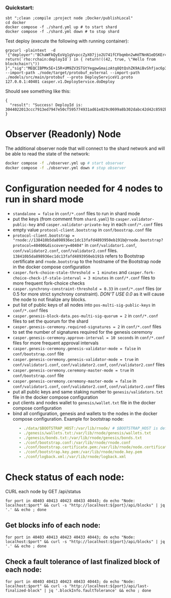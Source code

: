 ### Quickstart:

```
sbt ";clean ;compile ;project node ;Docker/publishLocal"
cd docker
docker compose -f ./shard.yml up # to start shard
docker compose -f ./shard.yml down # to stop shard
```

Test deploy (execute the following with running container):

```
grpcurl -plaintext  -d '{"deployer":"BChaWFkQyEoVg1gVvpccZyX07jjo2U741fCFbqmbn2wHdTNnN1eDSKEr4qqfJ0u6oJ9+V3INID3MTmc3RQ7aDcg=","term":"new return(`rho:rchain:deployId`) in { return!((42, true, \"Hello from blockchain!\")) }","sig":"MEQCIBPMx5E+15R+UM9ZV3STGtYegpwGmaizAtq8QtQshZK9AiBvShfjac6p3INXp4j6t9Nl66OrfK5KjRAcd+J4EmJdmA==","sigAlgorithm":"secp256k1","phloPrice":"1","phloLimit":"500000","shardId":"root"}' --import-path ./node/target/protobuf_external --import-path ./models/src/main/protobuf --proto DeployServiceV1.proto 127.0.0.1:40401 casper.v1.DeployService.doDeploy
```

Should see something like this:

```
{
  "result": "Success! DeployId is: 3044022013ccc7913ed7947e50cf595774931ad61e829c0699a8b302dabc42d42c8592bd02206f4a17e369cea9dc8357a788fab7d365eba3ab7cae4a8d101c77e27812625d98"
}
```

# Observer (Readonly) Node
The additional observer node that will connect to the shard network and will be able to read the state of the network:
```sh
docker compose -f ./observer.yml up # start observer
docker compose -f ./observer.yml down # stop observer
```

# Configuration needed for 4 nodes to run in shard mode 

- `standalone = false` in `conf/*.conf` files to run in shard mode
- put the keys (from comment from `shard.yaml`) to `casper.validator-public-key` and `casper.validator-private-key` in each `conf/*.conf` files
- empty value `protocol-client.bootstrap` in `conf/boostrap.conf` file
- `protocol-client.bootstrap = "rnode://138410b5da898936ec1dc13fafd4893950eb191b@rnode.bootstrap?protocol=40400&discovery=40404"` in `conf/validator1.conf`, `conf/validator2.conf`, `conf/validator2.conf` files. `138410b5da898936ec1dc13fafd4893950eb191b` refers to Bootstrap certificate and `rnode.bootstrap` to the hostname of the Bootstrap node in the docker compose configuration
- `casper.fork-choice-stale-threshold = 1 minutes` and `casper.fork-choice-check-if-stale-interval = 3 minutes` in `conf/*.conf` files to more frequent fork-choice checks
- `casper.synchrony-constraint-threshold = 0.33` in `conf/*.conf` files (or 0.5 for more strict synchrony constraint). *DON'T USE 0.0* as it will cause the node to not finalize any blocks.
- put list of public keys of all nodes into `pos-multi-sig-public-keys` in `conf/*.conf` files
- `casper.genesis-block-data.pos-multi-sig-quorum = 2` in `conf/*.conf` files to set the quorum for the shard
- `casper.genesis-ceremony.required-signatures = 2` in `conf/*.conf` files to set the number of signatures required for the genesis ceremony
- `casper.genesis-ceremony.approve-interval = 10 seconds` in `conf/*.conf` files for more frequent approval intervals
- `casper.genesis-ceremony.genesis-validator-mode = false` in `conf/bootstrap.conf` file
- `casper.genesis-ceremony.genesis-validator-mode = true` in `conf/validator1.conf`, `conf/validator2.conf`, `conf/validator2.conf` files
- `casper.genesis-ceremony.ceremony-master-mode = true` in `conf/bootstrap.conf` file
- `casper.genesis-ceremony.ceremony-master-mode = false` in `conf/validator1.conf`, `conf/validator2.conf`, `conf/validator2.conf` files
- put all public keys and same staking number to `genesis/validators.txt` file in the docker compose configuration
- put clients and nodes wallet to `genesis/wallet.txt` file in the docker compose configuration
- bind all configuration, genesis and wallets to the nodes in the docker compose configuration. Example for bootstrap node:
```yaml
      - ./data/$BOOTSTRAP_HOST:/var/lib/rnode/ # $BOOTSTRAP_HOST is defined in .env file
      - ./genesis/wallets.txt:/var/lib/rnode/genesis/wallets.txt 
      - ./genesis/bonds.txt:/var/lib/rnode/genesis/bonds.txt
      - ./conf/bootstrap.conf:/var/lib/rnode/rnode.conf 
      - ./conf/bootstrap.certificate.pem:/var/lib/rnode/node.certificate.pem # Node can regenerate cert if this line missed. Bootstrap address depends on a cert, validator won't be able to connect to the bootstrap node if cert is changed.
      - ./conf/bootstrap.key.pem:/var/lib/rnode/node.key.pem
      - ./conf/logback.xml:/var/lib/rnode/logback.xml
```
# Check status of each node:
CURL each node by GET /api/status
```shell
for port in 40403 40413 40423 40433 40443; do echo "Node: localhost:$port" && curl -s "http://localhost:${port}/api/blocks" | jq '.' && echo ; done
```
## Get blocks info of each node:
```shell
for port in 40403 40413 40423 40433 40443; do echo "Node: localhost:$port" && curl -s "http://localhost:${port}/api/blocks" | jq '.' && echo ; done
```

## Check a fault tolerance of last finalized block of each node:
```shell
for port in 40403 40413 40423 40433 40443; do echo "Node: localhost:$port" && curl -s "http://localhost:${port}/api/last-finalized-block" | jq '.blockInfo.faultTolerance' && echo ; done
```